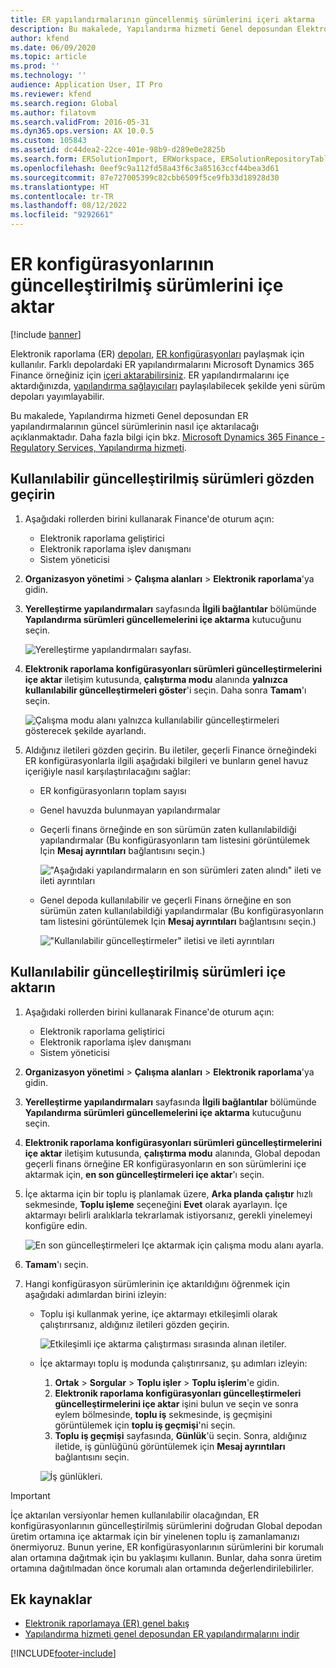 ```yaml
---
title: ER yapılandırmalarının güncellenmiş sürümlerini içeri aktarma
description: Bu makalede, Yapılandırma hizmeti Genel deposundan Elektronik raporlama (ER) yapılandırmalarının güncel sürümlerinin nasıl içe aktarılacağı açıklanmaktadır.
author: kfend
ms.date: 06/09/2020
ms.topic: article
ms.prod: ''
ms.technology: ''
audience: Application User, IT Pro
ms.reviewer: kfend
ms.search.region: Global
ms.author: filatovm
ms.search.validFrom: 2016-05-31
ms.dyn365.ops.version: AX 10.0.5
ms.custom: 105843
ms.assetid: dc44dea2-22ce-401e-98b9-d289e0e2825b
ms.search.form: ERSolutionImport, ERWorkspace, ERSolutionRepositoryTable
ms.openlocfilehash: 0eef9c9a112fd58a43f6c3a85163ccf44bea3d61
ms.sourcegitcommit: 87e727005399c82cbb6509f5ce9fb33d18928d30
ms.translationtype: HT
ms.contentlocale: tr-TR
ms.lasthandoff: 08/12/2022
ms.locfileid: "9292661"
---
```

# <a name="import-updated-versions-of-er-configurations"></a>ER konfigürasyonlarının güncelleştirilmiş sürümlerini içe aktar

[!include [banner](../includes/banner.md)]

Elektronik raporlama (ER) [depoları](general-electronic-reporting.md#Repository), [ER konfigürasyonları](general-electronic-reporting.md#Configuration) paylaşmak için kullanılır. Farklı depolardaki ER yapılandırmalarını Microsoft Dynamics 365 Finance örneğiniz için [içeri aktarabilirsiniz](download-electronic-reporting-configuration-lcs.md). ER yapılandırmalarını içe aktardığınızda, [yapılandırma sağlayıcıları](general-electronic-reporting.md#Provider) paylaşılabilecek şekilde yeni sürüm depoları yayımlayabilir.

Bu makalede, Yapılandırma hizmeti Genel deposundan ER yapılandırmalarının güncel sürümlerinin nasıl içe aktarılacağı açıklanmaktadır. Daha fazla bilgi için bkz. [Microsoft Dynamics 365 Finance - Regulatory Services, Yapılandırma hizmeti](/business-applications-release-notes/october18/dynamics365-finance-operations/regulatory-service-configuration).

## <a name="review-the-available-updated-versions"></a>Kullanılabilir güncelleştirilmiş sürümleri gözden geçirin

1. Aşağıdaki rollerden birini kullanarak Finance'de oturum açın:

    - Elektronik raporlama geliştirici
    - Elektronik raporlama işlev danışmanı
    - Sistem yöneticisi

2. **Organizasyon yönetimi** \> **Çalışma alanları** \> **Elektronik raporlama**'ya gidin.
3. **Yerelleştirme yapılandırmaları** sayfasında **İlgili bağlantılar** bölümünde **Yapılandırma sürümleri güncellemelerini içe aktarma** kutucuğunu seçin.

    ![Yerelleştirme yapılandırmaları sayfası.](./media/er-download-updated-versions-global-repo1.png)

4. **Elektronik raporlama konfigürasyonları sürümleri güncelleştirmelerini içe aktar** iletişim kutusunda, **çalıştırma modu** alanında **yalnızca kullanılabilir güncelleştirmeleri göster**'i seçin. Daha sonra **Tamam**'ı seçin. 

    ![Çalışma modu alanı yalnızca kullanılabilir güncelleştirmeleri gösterecek şekilde ayarlandı.](./media/er-download-updated-versions-global-repo2.png)

5. Aldığınız iletileri gözden geçirin. Bu iletiler, geçerli Finance örneğindeki ER konfigürasyonlarla ilgili aşağıdaki bilgileri ve bunların genel havuz içeriğiyle nasıl karşılaştırılacağını sağlar:

    - ER konfigürasyonların toplam sayısı
    - Genel havuzda bulunmayan yapılandırmalar
    - Geçerli finans örneğinde en son sürümün zaten kullanılabildiği yapılandırmalar (Bu konfigürasyonların tam listesini görüntülemek Için **Mesaj ayrıntıları** bağlantısını seçin.)

        !["Aşağıdaki yapılandırmaların en son sürümleri zaten alındı" ileti ve ileti ayrıntıları](./media/er-download-updated-versions-global-repo3.png)

    - Genel depoda kullanılabilir ve geçerli Finans örneğine en son sürümün zaten kullanılabildiği yapılandırmalar (Bu konfigürasyonların tam listesini görüntülemek Için **Mesaj ayrıntıları** bağlantısını seçin.)

        !["Kullanılabilir güncelleştirmeler" iletisi ve ileti ayrıntıları](./media/er-download-updated-versions-global-repo4.png)

## <a name="import-available-updated-versions"></a>Kullanılabilir güncelleştirilmiş sürümleri içe aktarın

1. Aşağıdaki rollerden birini kullanarak Finance'de oturum açın:

    - Elektronik raporlama geliştirici
    - Elektronik raporlama işlev danışmanı
    - Sistem yöneticisi

2. **Organizasyon yönetimi** \> **Çalışma alanları** \> **Elektronik raporlama**'ya gidin.
3. **Yerelleştirme yapılandırmaları** sayfasında **İlgili bağlantılar** bölümünde **Yapılandırma sürümleri güncellemelerini içe aktarma** kutucuğunu seçin.
4. **Elektronik raporlama konfigürasyonları sürümleri güncelleştirmelerini içe aktar** iletişim kutusunda, **çalıştırma modu** alanında, Global depodan geçerli finans örneğine ER konfigürasyonların en son sürümlerini içe aktarmak için, **en son güncelleştirmeleri içe aktar**'ı seçin.
5. İçe aktarma için bir toplu iş planlamak üzere, **Arka planda çalıştır** hızlı sekmesinde, **Toplu işleme** seçeneğini **Evet** olarak ayarlayın. İçe aktarmayı belirli aralıklarla tekrarlamak istiyorsanız, gerekli yinelemeyi konfigüre edin.

    ![En son güncelleştirmeleri Içe aktarmak için çalışma modu alanı ayarla.](./media/er-download-updated-versions-global-repo5.png)

6. **Tamam**'ı seçin.
7. Hangi konfigürasyon sürümlerinin içe aktarıldığını öğrenmek için aşağıdaki adımlardan birini izleyin:

    - Toplu işi kullanmak yerine, içe aktarmayı etkileşimli olarak çalıştırırsanız, aldığınız iletileri gözden geçirin.

        ![Etkileşimli içe aktarma çalıştırması sırasında alınan iletiler.](./media/er-download-updated-versions-global-repo6.png)

    - İçe aktarmayı toplu iş modunda çalıştırırsanız, şu adımları izleyin:

        1. **Ortak** \> **Sorgular** \> **Toplu işler** \> **Toplu işlerim**'e gidin.
        2. **Elektronik raporlama konfigürasyonları güncelleştirmeleri güncelleştirmelerini içe aktar** işini bulun ve seçin ve sonra eylem bölmesinde, **toplu iş** sekmesinde, iş geçmişini görüntülemek için **toplu iş geçmişi**'ni seçin.
        3. **Toplu iş geçmişi** sayfasında, **Günlük**'ü seçin. Sonra, aldığınız iletide, iş günlüğünü görüntülemek için **Mesaj ayrıntıları** bağlantısını seçin.

        ![İş günlükleri.](./media/er-download-updated-versions-global-repo7.png)

> [!IMPORTANT]
> İçe aktarılan versiyonlar hemen kullanılabilir olacağından, ER konfigürasyonlarının güncelleştirilmiş sürümlerini doğrudan Global depodan üretim ortamına içe aktarmak için bir yinelenen toplu iş zamanlamanızı önermiyoruz. Bunun yerine, ER konfigürasyonlarının sürümlerini bir korumalı alan ortamına dağıtmak için bu yaklaşımı kullanın. Bunlar, daha sonra üretim ortamına dağıtılmadan önce korumalı alan ortamında değerlendirilebilirler.

## <a name="additional-resources"></a>Ek kaynaklar

- [Elektronik raporlamaya (ER) genel bakış](general-electronic-reporting.md)
- [Yapılandırma hizmeti genel deposundan ER yapılandırmalarını indir](er-download-configurations-global-repo.md)


[!INCLUDE[footer-include](../../../includes/footer-banner.md)]
